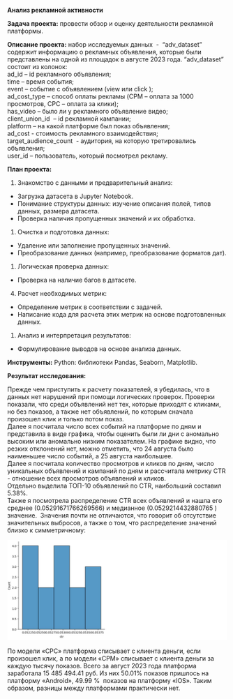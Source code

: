 <p><strong>Анализ рекламной активности</strong></p>
<p><strong>Задача проекта:</strong>&nbsp;провести обзор и оценку деятельности рекламной платформы.</p>
<p><strong>Описание проекта:</strong>&nbsp;набор исследуемых данных &nbsp;-&nbsp; &ldquo;adv_dataset&rdquo; содержит информацию о рекламных объявления, которые были представлены на одной из площадок в августе 2023 года. &ldquo;adv_dataset&rdquo; состоит из колонок:<br />ad_id &ndash; id рекламного объявления;<br />time &ndash; время события;<br />event &ndash; событие с объявлением (view или click );<br />ad_cost_type &ndash; способ оплаты рекламы (CPM &ndash; оплата за 1000 просмотров, CPC &ndash; оплата за клики);<br />has_video &ndash; было ли у рекламного объявление видео;&nbsp;&nbsp;&nbsp;&nbsp;&nbsp;&nbsp;&nbsp;&nbsp;&nbsp;&nbsp;&nbsp;&nbsp; <br />client_union_id&nbsp; &ndash; id рекламной кампании;<br />platform &ndash; на какой платформе был показ объявления;<br />ad_cost - стоимость рекламного взаимодействия;<br />target_audience_count&nbsp; - аудитория, на которую третировались объявления;<br />user_id &ndash; пользователь, который посмотрел рекламу.</p>
<p><strong>План проекта:</strong></p>
<ol>
<li>Знакомство с данными и предварительный анализ:</li>
</ol>
<ul>
<li>Загрузка датасета в Jupyter Notebook.</li>
<li>Понимание структуры данных: изучение описания полей, типов данных, размера датасета.</li>
<li>Проверка наличия пропущенных значений и их обработка.</li>
</ul>
<ol>
<li>Очистка и подготовка данных:</li>
</ol>
<ul>
<li>Удаление или заполнение пропущенных значений.</li>
<li>Преобразование данных (например, преобразование форматов дат).</li>
</ul>
<ol>
<li>Логическая проверка данных:</li>
</ol>
<ul>
<li>Проверка на наличие багов в датасете.</li>
</ul>
<ol start="4">
<li>Расчет необходимых метрик:</li>
</ol>
<ul>
<li>Определение метрик в соответствии с задачей.</li>
<li>Написание кода для расчета этих метрик на основе подготовленных данных.</li>
</ul>
<ol>
<li>Анализ и интерпретация результатов:</li>
</ol>
<ul>
<li>Формулирование выводов на основе анализа данных.</li>
</ul>
<p><strong>Инструменты:</strong>&nbsp;Python: библиотеки Pandas, Seaborn, Matplotlib.&nbsp;&nbsp;</p>
<p><strong>Результат исследования: </strong></p>
<p>Прежде чем приступить к расчету показателей, я убедилась, что в данных нет нарушений при помощи логических проверок. Проверки показали, что среди объявлений нет тех, которые приходят с кликами, но без показов, а также нет объявлений, по которым сначала произошел клик и только потом показ.<br />Далее я посчитала число всех событий на платформе по дням и представила в виде графика, чтобы оценить были ли дни с аномально высоким или аномально низким показателем. На графике видно, что резких отклонений нет, можно отметить, что 24 августа было наименьшее число событий, а 25 августа наибольшее. <br />Далее я посчитала количество просмотров и кликов по дням, число уникальных объявлений и кампаний по дням и рассчитала метрику CTR - отношение всех просмотров объявлений и кликов.<br />Отдельно выделила ТОП-10 объявлений по CTR, наибольший составил 5.38%.<br />Также я посмотрела распределение CTR всех объявлений и нашла его среднее (0.05291671766269566) и медианное (0.0529214432880765 ) значение. &nbsp;Значения почти не отличаются, что говорит об отсутствие значительных выбросов, а также о том, что распределение значений близко к симметричному:</p>
<p><img src="распределение ctr.JPG" /></p>
<p>По модели &laquo;CPC&raquo; платформа списывает с клиента деньги, если произошел клик, а по модели &laquo;CPM&raquo; списывает с клиента деньги за каждую тысячу показов. Всего за август 2023 года платформа заработала 15 485 494.41 руб. Из них 50.01% показов пришлось на платформу &laquo;Android&raquo;, 49.99 % &nbsp;показов на платформу &laquo;IOS&raquo;. Таким образом, разницы между платформами практически нет.</p>
